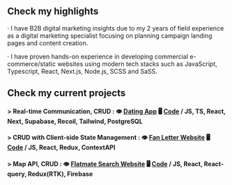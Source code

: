 

## Check my highlights

· I have B2B digital marketing insights due to my 2 years of field experience as a digital marketing specialist focusing on planning campaign landing pages and content creation.

· I have proven hands-on experience in developing commercial e-commerce/static websites using modern tech stacks such as JavaScript, Typescript, React, Next.js, Node.js, SCSS and SaSS.


## Check my current projects

#### > Real-time Communication, CRUD  :  👁️ [**Dating App**](https://youtu.be/UCXVQDNdLGU?feature=shared)  🖥️ [**Code**](https://github.com/volant97/Crosswalk) / JS, TS, React, Next, Supabase, Recoil, Tailwind, PostgreSQL

#### > CRUD with Client-side State Management : 👁️ [**Fan Letter Website**](https://reduxfanletter.vercel.app/) 🖥️ [**Code**](https://github.com/dancinncoder/fanletter/tree/redux?tab=readme-ov-file) / JS, React, Redux, ContextAPI

#### > Map API, CRUD  : 👁️ [**Flatmate Search Website**](https://outsourcing-project.vercel.app/) 🖥️ [**Code**](https://github.com/yeolsss/outsourcing-project) / JS, React, React-query, Redux(RTK), Firebase






